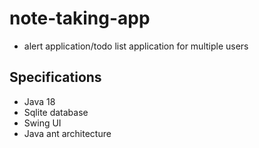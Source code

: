 # note-taking-app 
* alert application/todo list application for multiple users

## Specifications 
* Java 18
* Sqlite database 
* Swing UI
* Java ant architecture
